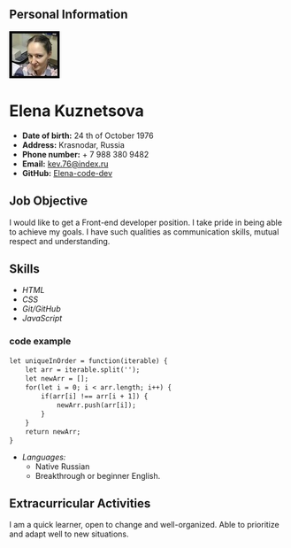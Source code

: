 ## Personal Information
![a photo](images/1578893233291.jpg)   
# Elena Kuznetsova  
* __Date of birth:__ 24 th of October 1976
* __Address:__ Krasnodar, Russia
* __Phone number:__ + 7 988 380 9482
* __Email:__ kev.76@index.ru
* __GitHub:__ [Elena-code-dev](https://github.com/Elena-code-dev)
## Job Objective

I would like to get a Front-end developer position. I take pride in being able to achieve my goals. I have such qualities as communication skills, mutual respect and understanding.

## Skills

* _HTML_
* _CSS_
* _Git/GitHub_
* _JavaScript_

### code example

```
let uniqueInOrder = function(iterable) {
    let arr = iterable.split('');
    let newArr = [];
    for(let i = 0; i < arr.length; i++) {
        if(arr[i] !== arr[i + 1]) {
            newArr.push(arr[i]);
        }             
    }
    return newArr;
}
```
* _Languages:_
  + Native Russian
  + Breakthrough or beginner English.

## Extracurricular Activities

I am а quick learner, open to change and well-organized. Able to prioritize and adapt well to new situations.